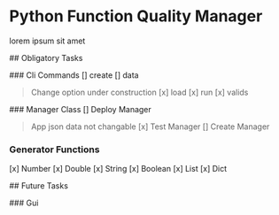 # Python Function Quality Manager
lorem ipsum sit amet

## Obligatory Tasks

### Cli Commands
 [] create
 [] data
  > Change option under construction
 [x] load
 [x] run
 [x] valids

### Manager Class
 [] Deploy Manager
  > App json data not changable
 [x] Test Manager
 [] Create Manager

### Generator Functions
 [x] Number
 [x] Double
 [x] String
 [x] Boolean
 [x] List
 [x] Dict

## Future Tasks

### Gui